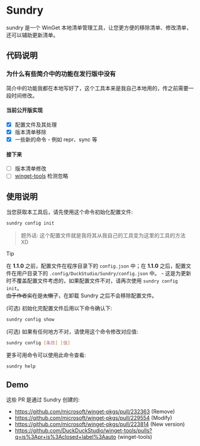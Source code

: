 # Sundry
sundry 是一个 WinGet 本地清单管理工具，让您更方便的移除清单、修改清单，还可以辅助更新清单。  

## 代码说明
### 为什么有些简介中的功能在发行版中没有
简介中的功能我都在本地写好了，这个工具本来是我自己本地用的，传之前需要一段时间修改。  
#### 当前公开版实现
- [x] 配置文件及其处理
- [x] 版本清单移除
- [x] 一些新的命令 - 例如 repr、sync 等
#### 接下来
- [ ] 版本清单修改
- [ ] [winget-tools](https://github.com/DuckDuckStudio/winget-tools) 检测忽略

## 使用说明
当您获取本工具后，请先使用这个命令初始化配置文件:  
```bash
sundry config init
```

> 题外话: 这个配置文件就是我将其从我自己的工具变为这里的工具的方法 XD  

> [!TIP]  
> 在 **1.1.0** 之前，配置文件在程序目录下的 `config.json` 中；在 **1.1.0** 之后，配置文件在用户目录下的 `.config/DuckStudio/Sundry/config.json` 中。 - 这是为更新时不覆盖配置文件考虑的，如果配置文件不对，请再次使用 `sundry config init`。  
> ~~由于作者实在是太懒了~~，在卸载 Sundry 之后不会移除配置文件。    

(可选) 初始化完配置文件后用以下命令确认下:  
```bash
sundry config show
```

(可选) 如果有任何地方不对，请使用这个命令修改对应值:  
```bash
sundry config [条目] [值]
```

更多可用命令可以使用此命令查看:  
```bash
sundry help
```

## Demo
这些 PR 是通过 Sundry 创建的:  
- https://github.com/microsoft/winget-pkgs/pull/232363 (Remove)
- https://github.com/microsoft/winget-pkgs/pull/229554 (Modify)
- https://github.com/microsoft/winget-pkgs/pull/223814 (New version)
- https://github.com/DuckDuckStudio/winget-tools/pulls?q=is%3Apr+is%3Aclosed+label%3Aauto (winget-tools)
